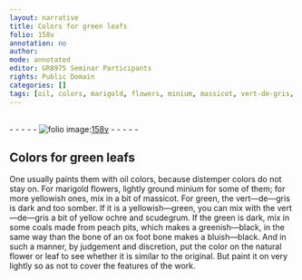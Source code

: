 ```yaml
---
layout: narrative
title: Colors for green leafs
folio: 158v
annotation: no
author:
mode: annotated
editor: GR8975 Seminar Participants
rights: Public Domain
categories: []
tags: [oil, colors, marigold, flowers, minium, massicot, vert-de-gris, vert-de-gris]
---
```


 <br/>- - - - - <a href="http://gallica.bnf.fr/ark:/12148/btv1b10500001g/f322.image"><img src="../assets/photo-icon.png" alt="folio image: " style="display:inline-block; margin-bottom:-3px;"/>158v</a> - - - - - <br/> 
## Colors for green leafs

 
One usually paints them with <span class="material">oil colors</span>, because distemper colors do not stay on. For <span class="material">marigold flowers</span>, lightly ground <span class="material">minium</span> for some of them; for more yellowish ones, mix in a bit of <span class="material">massicot</span>. For green, the <span class="material">vert—de—gris</span> is dark and too somber. If it is a yellowish—green, you can mix with the <span class="material">vert—de—gris</span> a bit of yellow ochre and scudegrum. If the green is dark, mix in some coals made from peach pits, which makes a greenish—black, in the same way than the bone of an ox foot bone makes a bluish—black. And in such a manner, by judgement and discretion, put the color on the natural flower or leaf to see whether it is similar to the original. But paint it on very lightly so as not to cover the features of the work.
 